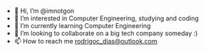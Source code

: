 - 👋 Hi, I’m @imnotgon
- 👀 I’m interested in Computer Engineering, studying and coding 
- 🌱 I’m currently learning Computer Engineering
- 💞️ I’m looking to collaborate on a big tech company someday :)
- 📫 How to reach me rodrigoc_dias@outlook.com 

<!---
imnotgon/imnotgon is a ✨ special ✨ repository because its `README.md` (this file) appears on your GitHub profile.
You can click the Preview link to take a look at your changes.
--->
